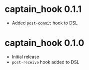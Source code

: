 # captain_hook 0.1.1

* Added `post-commit` hook to DSL

# captain_hook 0.1.0

* Initial release
* `post-receive` hook added to DSL